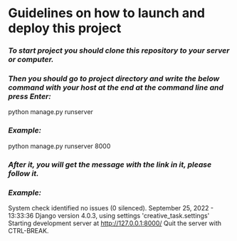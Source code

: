 # Guidelines on how to launch and deploy this project

### *To start project you should clone this repository to your server or computer.*

### *Then you should go to project directory and write the below command with your host at the end at the command line and press Enter:*

python manage.py runserver

### *Example:*

python manage.py runserver 8000

### *After it, you will get the message with the link in it, please follow it.*

### *Example:*

System check identified no issues (0 silenced).
September 25, 2022 - 13:33:36
Django version 4.0.3, using settings 'creative_task.settings'
Starting development server at http://127.0.0.1:8000/
Quit the server with CTRL-BREAK.